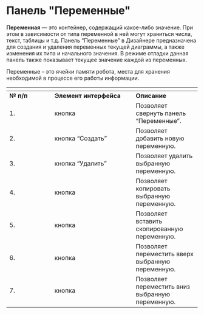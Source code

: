 # Панель "Переменные"

**Переменная** — это контейнер, содержащий какое-либо значение. При этом в зависимости от типа переменной в ней могут храниться числа, текст, таблицы и т.д.  Панель “Переменные” в Дизайнере предназначена для создания и удаления переменных текущей диаграммы, а также изменения их типа и начального значения. В режиме отладки данная панель также показывает текущее значение каждой из переменных.&#x20;

Переменные – это ячейки памяти робота, места для хранения необходимой в процессе его работы информации.

<table data-header-hidden><thead><tr><th width="103"></th><th width="198"></th><th></th></tr></thead><tbody><tr><td><strong>№ п/п</strong></td><td><strong>Элемент интерфейса</strong></td><td><strong>Описание</strong></td></tr><tr><td>1.</td><td>кнопка <img src="https://lh7-rt.googleusercontent.com/docsz/AD_4nXeW5uDkXuzsyHYBt82k0AOCvchyRQX__fUVpFakeDfXuDOfXpUlmbLwnzaW2JJSLXhy4LTA5jpiyQUAAbcFVTuGzGDBbbcGabpJXXY9bbO1fzoVKJvWHCGKoaJFG988nnPq4oBhWxjNhw0MRzcRbvhz9M0?key=540i16yY7iCYriDxUR-qlA" alt=""></td><td>Позволяет свернуть панель “Переменные”.</td></tr><tr><td>2.</td><td>кнопка “Создать”</td><td>Позволяет добавить новую переменную.</td></tr><tr><td>3.</td><td>кнопка “Удалить”</td><td>Позволяет удалить выбранную переменную.</td></tr><tr><td>4.</td><td>кнопка <img src="https://lh7-rt.googleusercontent.com/docsz/AD_4nXcr15_95vbBntUE70XLD4q4LVQeVCmUg8O2x3Ci_RFeQQH0827K3N3R8QT0o4ASM8u-Q5UoGLtnqkT3t2XI2iCgm3SaA59lYTZLoNKjF0vUrzCaD5MDdkeaps_b5Qmj16kIFfdrfmtG8bT4XHS7MxUu_ELK?key=540i16yY7iCYriDxUR-qlA" alt=""></td><td>Позволяет копировать выбранную переменную.</td></tr><tr><td>5.</td><td>кнопка <img src="https://lh7-rt.googleusercontent.com/docsz/AD_4nXfhO0LrM4dJXruW0y0IrFU4vC3ySxfPNSKvS2iAZkPqCbCCVV1vGhMH1jEdkAshw1s52aXr9GCSh5aim1zuqlG1dhc_UFEBWRcLxzv9cIegPZxKgo1iyEZqCU0SKoYVt40KPXlPNqiH55k547Sp01-yaklP?key=540i16yY7iCYriDxUR-qlA" alt=""></td><td>Позволяет вставить скопированную переменную.</td></tr><tr><td>6.</td><td>кнопка <img src="https://lh7-rt.googleusercontent.com/docsz/AD_4nXfQN54cJgTBXDgy8PLN-njp0UBNbKqLBcl2wEUBNu8MydEj-qxTpUfyj824vJ2xBWAO_9XYtCqRpFk4ulQPLllaB4j22iTR-CqZvWWn6xMJ0BJ2Muv_BRMWKeiQsFeQUmMqJb500lzX_VnNag5LVIg_LxQ?key=540i16yY7iCYriDxUR-qlA" alt=""></td><td>Позволяет переместить вверх выбранную переменную.</td></tr><tr><td>7.</td><td>кнопка <img src="https://lh7-rt.googleusercontent.com/docsz/AD_4nXeODYvdS1p1kBclQPz24QRMJ1o6oMWZ2C1FD4Q8c-kBeBrFxm1XnGehO7V4J27d03P04LUKUsKUKN5W0LLWTaASxPWVHuK_Om660Tggrl8JzfTsqJXxGAqbV-72CYE5Gtjgfjy1gCGdDe9n5mmHixh62lo?key=540i16yY7iCYriDxUR-qlA" alt=""></td><td>Позволяет переместить вниз выбранную переменную.</td></tr></tbody></table>

<figure><img src="https://lh7-rt.googleusercontent.com/docsz/AD_4nXdXrxoe9Aqvr5veArLVsUSJLX6SloMKvf4aRxvNG3wTjXibWn2axZzUMOoIaEi-Pd7LXKUJ6BmdI1jRo7j3Dn45saordvi_CEji5hcaqg7TEcEriVKNDd-nebY2fZJQp4HcVM90NSNjRxn_u3vgzqyvHylo?key=540i16yY7iCYriDxUR-qlA" alt=""><figcaption></figcaption></figure>
